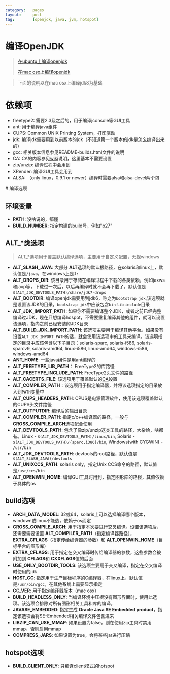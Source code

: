 ```yaml
---
category:   pages
layout:     post
tag:        [openjdk, java, jvm, hotspot]
---
```



编译OpenJDK
=================




>[在ubuntu上编译openjdk][1]
>
>[在mac osx上编译openjdk][3]

>下面的说明以在mac osx上编译jdk8为基础

# 依赖项

* freetype2: 需要2.3及之后的，用于编译jconsole等GUI工具
* ant: 用于编译java组件
* CUPS:  Common UNIX Printing System，打印驱动
* jdk: 编译jdk需要用到以前版本的jdk（不知道第一个版本的jdk是怎么编译出来的）
* gcc: 相关版本信息参见README-builds.html文件的说明
* CA: CA的内容参见[wiki][2]说明，这里基本不需要设置
* zip/unzip: 编译过程中会用到
* XRender: 编译GUI工具会用到
* ALSA: （only linux，0.9.1 or newer）编译时需要alsa和alsa-devel两个包


<a name="compilation_options" />
# 编译选项

## 环境变量

* **PATH**: 没啥说的，都懂
* **BUILD_NUMBER**: 指定构建的build号，例如"b27"

## ALT_*类选项

>ALT_*选项用于覆盖默认编译选项，主要用于自定义配置，无视windows

* **ALT_SLASH_JAVA**: 大部分 **ALT**选项的默认根路径，在solaris和linux上，默认值是`/java`，在windows上是`J:`
* **ALT_DROPS_DIR**: 该目录用于存储在编译过程中下载的各类依赖，例如jaxws和jaxp等，下载过一次后，以后再编译时就不会再下载了，默认值是`$(ALT_JDK_DEVTOOLS_PATH)/share/jdk7-drops`
* **ALT_BOOTDIR**: 编译openjdk需要用到jdk6，称之为`bootstrap jdk`,该选项就是设置该JDK的目录，`bootstrap jdk`中应该包含`bin` `lib` `include`目录
* **ALT_JDK_IMPORT_PATH**: 如果你不需要编译整个JDK，或者之前已经完整编译过JDK，现在只想编译hospot，不需要重复编译其他的组件，就可以设置该选项，指向之前已经安装的JDK目录
* **ALT_BUILD_JDK_IMPORT_PATH**: 该选项主要用于编译其他平台。如果没有设置`ALT_JDK_IMPORT_PATH`的话，就会使用该选项中的工具来编译。该选项指定的目录中应该包含以下子目录：solaris-sparc, solaris-i586, solaris-sparcv9, solaris-amd64, linux-i586, linux-amd64, windows-i586, windows-amd64
* **ANT_HOME**: 一些java组件是用ant编译的
* **ALT_FREETYPE_LIB_PATH**： FreeType2的库路径
* **ALT_FREETYPE_INCLUDE_PATH**: FreeType2头文件的路径
* **ALT_CACERTS_FILE**: 该选项用于覆盖默认的[CA][2]设置
* **ALT_COMPILER_PATH**：该选项用于指定编译器，并将该选项指定的目录放入到`PATH`变量中
* **ALT_CUPS_HEADERS_PATH**: CPUS是电源管理软件，使用该选项覆盖默认的CUPS头文件路径
* **ALT_OUTPUTDIR**: 编译后的输出目录
* **ALT_COMPILER_PATH**: 指定c/c++编译器的路径，一般与 **CROSS_COMPILE_ARCH**选项配合使用
* **ALT_DEVTOOLS_PATH**: 包含了像zip/unzip这类工具的路径，大杂烩，啥都有。Linux - `$(ALT_JDK_DEVTOOLS_PATH)/linux/bin`, Solaris - `$(ALT_JDK_DEVTOOLS_PATH)/{sparc,i386}/bin`, Windows(with CYGWIN)  - `/usr/bin`
* **ALT_JDK_DEVTOOLS_PATH**: devtools的root路径，默认值是` $(ALT_SLASH_JAVA)/devtools`
* **ALT_UNIXCCS_PATH**: solaris only，指定Unix CCS命令的路径，默认值是`/usr/ccs/bin`
* **ALT_OPENWIN_HOME**: 编译GUI工具时用到，指定图形库的路径，其值依赖于具体的os

## build选项

* **ARCH_DATA_MODEL**: 32或64，solaris上可以选择编译哪个版本，windown或linux不能选，依赖于os而定
* **CROSS_COMPILE_ARCH**: 用于指定本次要进行交叉编译。设置该选项后，还需要需要设置 **ALT_COMPILER_PATH**（指定编译器路径），**EXTRA_CFLAGS**（指定传给编译器的参数）和 **ALT_OPENWIN_HOME**（目标平台的图形库）
* **EXTRA_CFLAGS**: 用于指定在交叉编译时传给编译器的参数，这些参数会被附加到 **CFLAGS**和 **CXXFLAGS**值的后面
* **USE_ONLY_BOOTDIR_TOOLS**: 该选项主要用于交叉编译，指定在交叉编译时使用的jdk
* **HOST_CC**: 指定用于生产目标程序的C编译器，在linux上，默认值是`/usr/bin/gcc`，在其他系统上需要显示指定
* **CC_VER**: 用于指定编译器版本（mac osx）
* **BUILD_HEADLESS_ONLY**: 当编译环境中压根没有图形界面时，使用此选项。该选项会排除对所有图形相关工具和库的编译。
* **JAVASE_EMBEDDED**: 指定生成 **Oracle Java SE Embedded product**，指定该选项会将SE-Embended相关编译文件包含进来
* **LIBZIP_CAN_USE_MMAP**: 如果设置为false，则在使用zip工具时禁用mmap，否则启用mmap
* **COMPRESS_JARS**: 如果设置为true，会将某些jar进行压缩

## hotspot选项
* **BUILD_CLIENT_ONLY**: 只编译client模式的hotspot





[1]:    /post/build_openjdk_in_ubuntu
[2]:    http://en.wikipedia.org/wiki/Certificate_Authority
[3]:    /post/build_openjdk8_in_macosx_10.8.4
